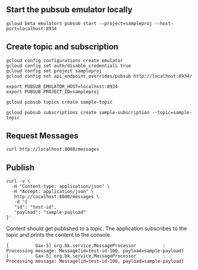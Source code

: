
## Start the pubsub emulator locally
```shell
gcloud beta emulators pubsub start --project=sampleproj --host-port=localhost:8934
```


## Create topic and subscription
```shell
gcloud config configurations create emulator
gcloud config set auth/disable_credentials true
gcloud config set project sampleproj
gcloud config set api_endpoint_overrides/pubsub http://localhost:8934/

export PUBSUB_EMULATOR_HOST=localhost:8934
export PUBSUB_PROJECT_ID=sampleproj

gcloud pubsub topics create sample-topic

gcloud pubsub subscriptions create sample-subscription --topic=sample-topic
```

## Request Messages
```shell
curl http://localhost:8080/messages
```

## Publish
```shell
curl -v \
  -H "Content-type: application/json" \
  -H "Accept: application/json" \
   http://localhost:8080/messages \
   -d '{
   "id": "test-id",
   "payload": "sample-payload"
}'
```

Content should get published to a topic.
The application subscribes to the topic and prints the content to the console.

```shell
[          Gax-5] org.bk.service.MessageProcessor          : Processing message: Message[id=test-id-100, payload=sample-payload]
[          Gax-5] org.bk.service.MessageProcessor          : Processing message: Message[id=test-id-100, payload=sample-payload]
```